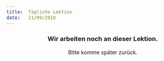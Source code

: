 ```yaml
---
title:  Tägliche Lektion
date:   21/09/2018
---
```


### <center>Wir arbeiten noch an dieser Lektion.</center>
<center>Bitte komme später zurück.</center>